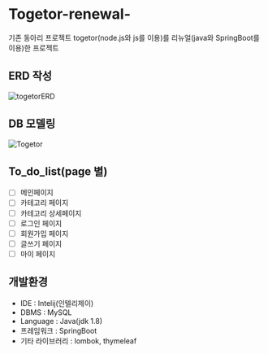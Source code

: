 # Togetor-renewal-
기존 동아리 프로젝트 togetor(node.js와 js를 이용)를 리뉴얼(java와 SpringBoot를 이용)한 프로젝트

## ERD 작성
![togetorERD](https://user-images.githubusercontent.com/59406944/157607478-6cf42ae4-1d0d-458a-a509-9fddc33d4cea.png)

## DB 모델링
![Togetor](https://user-images.githubusercontent.com/59406944/157575841-72d87ada-c2aa-437b-964f-74e6e583d011.png)

## To_do_list(page 별)
- [ ] 메인페이지
- [ ] 카테고리 페이지
- [ ] 카테고리 상세페이지
- [ ] 로그인 페이지
- [ ] 회원가입 페이지
- [ ] 글쓰기 페이지
- [ ] 마이 페이지

## 개발환경
* IDE : Intelij(인텔리제이)
* DBMS : MySQL
* Language : Java(jdk 1.8)
* 프레임워크 : SpringBoot
* 기타 라이브러리 : lombok, thymeleaf
